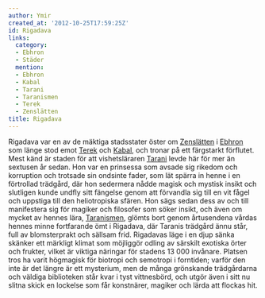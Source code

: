 ```yaml
---
author: Ymir
created_at: '2012-10-25T17:59:25Z'
id: Rigadava
links:
  category:
  - Ebhron
  - Städer
  mention:
  - Ebhron
  - Kabal
  - Tarani
  - Taranismen
  - Terek
  - Zenslätten
title: Rigadava
---
```


Rigadava var en av de mäktiga stadsstater öster om [Zenslätten] i [Ebhron] som länge stod emot
[Terek] och [Kabal], och tronar på ett färgstarkt förflutet. Mest känd är staden för att
vishetsläraren [Tarani] levde här för mer än sextusen år sedan. Hon var en prinsessa som avsade sig
rikedom och korruption och trotsade sin ondsinte fader, som lät spärra in henne i en förtrollad
trädgård, där hon sedermera nådde magisk och mystisk insikt och slutligen kunde undfly sitt fängelse
genom att förvandla sig till en vit fågel och uppstiga till den heliotropiska sfären. Hon sägs sedan
dess av och till manifestera sig för magiker och filosofer som söker insikt, och även om mycket av
hennes lära, [Taranismen], glömts bort genom årtusendena vårdas hennes minne fortfarande ömt i
Rigadava, där Taranis trädgård ännu står, full av blomsterprakt och sällsam frid. Rigadavas läge i
en djup sänka skänker ett märkligt klimat som möjliggör odling av särskilt exotiska örter och
frukter, vilket är viktiga näringar för stadens 13 000 invånare. Platsen tros ha varit högmagisk för
biotropi och semotropi i forntiden; varför den inte är det längre är ett mysterium, men de många
grönskande trädgårdarna och väldiga biblioteken står kvar i tyst vittnesbörd, och utgör även i sitt
nu slitna skick en lockelse som får konstnärer, magiker och lärda att flockas hit.

  [Zenslätten]: Zenslätten
  [Ebhron]: Ebhron
  [Terek]: Terek
  [Kabal]: Kabal
  [Tarani]: Tarani
  [Taranismen]: Taranismen